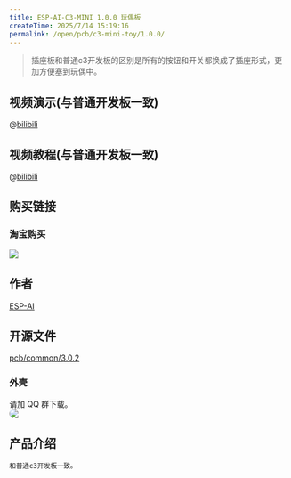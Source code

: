 ```yaml
---
title: ESP-AI-C3-MINI 1.0.0 玩偶板 
createTime: 2025/7/14 15:19:16
permalink: /open/pcb/c3-mini-toy/1.0.0/
---
```


> 插座板和普通c3开发板的区别是所有的按钮和开关都换成了插座形式，更加方便塞到玩偶中。

  
## 视频演示(与普通开发板一致)
@[bilibili](BV1DWttzmEca)


## 视频教程(与普通开发板一致)
@[bilibili](BV1YTbDzQEk8)


## 购买链接  
 
### 淘宝购买  
<img src="/images/tao_bao_xmio.png" style="display:block;margin: auto"/>


## 作者
<a class="spomsor-a" href="https://espai.fun" target="_blcok">
    ESP-AI
</a>

## 开源文件
<a class="spomsor-a" href="https://github.com/wangzongming/esp-ai/tree/master/pcb/common/3.0.2" target="_blcok">
    pcb/common/3.0.2
</a> 

### 外壳  

请加 QQ 群下载。
<img src="https://esp-ai2.oss-cn-beijing.aliyuncs.com/pcbs/c3-mini-v1.jpg" style="border-radius: 24px;display:block;margin: auto;"/>

 
## 产品介绍

    和普通c3开发板一致。

<!-- <iframe 
style="width: 100%;border: 0px;height:1000px;"
src="https://espai.fun/files/esp-ai-pcb.html"
/> -->
